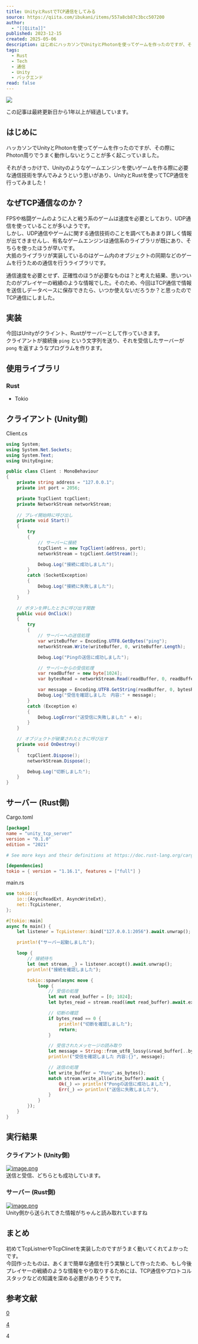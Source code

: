 ```yaml
---
title: UnityとRustでTCP通信をしてみる
source: https://qiita.com/ibukani/items/557a8cb87c3bcc507200
author:
  - "[[Qiita]]"
published: 2023-12-15
created: 2025-05-06
description: はじめにハッカソンでUnityとPhotonを使ってゲームを作ったのですが、その際にPhoton周りでうまく動作しないとうことが多く起こっていました。それがきっかけで、Unityのようなゲームエ…
tags:
  - Rust
  - Tech
  - 通信
  - Unity
  - バックエンド
read: false
---
```

![](https://relay-dsp.ad-m.asia/dmp/sync/bizmatrix?pid=c3ed207b574cf11376&d=x18o8hduaj&uid=3551653)

この記事は最終更新日から1年以上が経過しています。

## はじめに

ハッカソンでUnityとPhotonを使ってゲームを作ったのですが、その際にPhoton周りでうまく動作しないとうことが多く起こっていました。

それがきっかけで、Unityのようなゲームエンジンを使いゲームを作る際に必要な通信技術を学んでみようという思いがあり、UnityとRustを使ってTCP通信を行ってみました！

## なぜTCP通信なのか？

FPSや格闘ゲームのように人と戦う系のゲームは速度を必要としており、UDP通信を使っていることが多いようです。  
しかし、UDP通信やゲームに関する通信技術のことを調べてもあまり詳しく情報が出てきませんし、有名なゲームエンジンは通信系のライブラリが既にあり、そちらを使ったほうが早いです。  
大抵のライブラリが実装しているのはゲーム内のオブジェクトの同期などのゲームを行うための通信を行うライブラリです。

通信速度を必要とせず、正確性のほうが必要なものは？と考えた結果、思いついたのがプレイヤーの戦績のような情報でした。そのため、今回はTCP通信で情報を送信しデータベースに保存できたら、いつか使えないだろうか？と思ったのでTCP通信にしました。

## 実装

今回はUnityがクライント、Rustがサーバーとして作っていきます。  
クライアントが接続後 `ping` という文字列を送り、それを受信したサーバーが `pong` を返すようなプログラムを作ります。

## 使用ライブラリ

### Rust

- Tokio

## クライアント (Unity側)

Client.cs

```c#
using System;
using System.Net.Sockets;
using System.Text;
using UnityEngine;

public class Client : MonoBehaviour
{
    private string address = "127.0.0.1";
    private int port = 2056;

    private TcpClient tcpClient;
    private NetworkStream networkStream;
    
    // プレイ開始時に呼び出し
    private void Start()
    {
        try
        {
            // サーバーに接続
            tcpClient = new TcpClient(address, port);
            networkStream = tcpClient.GetStream();

            Debug.Log("接続に成功しました");
        }   
        catch (SocketException)
        {
            Debug.Log("接続に失敗しました");
        }
    }

    // ボタンを押したときに呼び出す関数
    public void OnClick()
    {
        try
        {
            // サーバーへの送信処理
            var writeBuffer = Encoding.UTF8.GetBytes("ping");
            networkStream.Write(writeBuffer, 0, writeBuffer.Length);

            Debug.Log("Pingの送信に成功しました");

            // サーバーからの受信処理
            var readBuffer = new byte[1024];
            var bytesRead = networkStream.Read(readBuffer, 0, readBuffer.Length);

            var message = Encoding.UTF8.GetString(readBuffer, 0, bytesRead);
            Debug.Log("受信を確認しました　内容:" + message);
        }
        catch (Exception e) 
        {
            Debug.LogError("送受信に失敗しました" + e);
        }
    }

    // オブジェクトが破棄されたときに呼び出す
    private void OnDestroy()
    {
        tcpClient.Dispose();
        networkStream.Dispose();

        Debug.Log("切断しました");
    }
}
```

## サーバー (Rust側)

Cargo.toml

```toml
[package]
name = "unity_tcp_server"
version = "0.1.0"
edition = "2021"

# See more keys and their definitions at https://doc.rust-lang.org/cargo/reference/manifest.html

[dependencies]
tokio = { version = "1.16.1", features = ["full"] }
```

main.rs

```rust
use tokio::{
    io::{AsyncReadExt, AsyncWriteExt},
    net::TcpListener,
};

#[tokio::main]
async fn main() {
    let listener = TcpListener::bind("127.0.0.1:2056").await.unwrap();

    println!("サーバー起動しました");

    loop {
        // 接続待ち
        let (mut stream, _) = listener.accept().await.unwrap();
        println!("接続を確認しました");

        tokio::spawn(async move {
            loop {
                // 受信の処理
                let mut read_buffer = [0; 1024];
                let bytes_read = stream.read(&mut read_buffer).await.expect("");

                // 切断の確認
                if bytes_read == 0 {
                    println!("切断を確認しました");
                    return;
                }

                // 受信されたメッセージの読み取り
                let message = String::from_utf8_lossy(&read_buffer[..bytes_read]);
                println!("受信を確認しました 内容:{}", message);

                // 送信の処理
                let write_buffer = "Pong".as_bytes();
                match stream.write_all(write_buffer).await {
                    Ok(_) => println!("Pongの送信に成功しました"),
                    Err(_) => println!("送信に失敗しました"),
                }
            }
        });
    }
}
```

## 実行結果

### クライアント (Unity側)

[![image.png](https://qiita-image-store.s3.ap-northeast-1.amazonaws.com/0/3399220/9682697c-f3cc-ae2e-9d2b-5dc1a40f37c0.png)](https://qiita-user-contents.imgix.net/https%3A%2F%2Fqiita-image-store.s3.ap-northeast-1.amazonaws.com%2F0%2F3399220%2F9682697c-f3cc-ae2e-9d2b-5dc1a40f37c0.png?ixlib=rb-4.0.0&auto=format&gif-q=60&q=75&s=f1409fc02ec46ecee01c833fd89b2db7)  
送信と受信、どちらとも成功しています。

### サーバー (Rust側)

[![image.png](https://qiita-image-store.s3.ap-northeast-1.amazonaws.com/0/3399220/bd415232-940a-3883-9e4b-6b995ade68bb.png)](https://qiita-user-contents.imgix.net/https%3A%2F%2Fqiita-image-store.s3.ap-northeast-1.amazonaws.com%2F0%2F3399220%2Fbd415232-940a-3883-9e4b-6b995ade68bb.png?ixlib=rb-4.0.0&auto=format&gif-q=60&q=75&s=5fafa3b0e3f7c8fd6f1c3a1d3ea088d8)  
Unity側から送られてきた情報がちゃんと読み取れていますね

## まとめ

初めてTcpListnerやTcpClinetを実装したのですがうまく動いてくれてよかったです。  
今回作ったものは、あくまで簡単な通信を行う実験として作ったため、もし今後プレイヤーの戦績のような情報をやり取りするためには、TCP通信やプロトコルスタックなどの知識を深める必要がありそうです。

## 参考文献

[0](https://qiita.com/ibukani/items/#comments)

[4](https://qiita.com/ibukani/items/557a8cb87c3bcc507200/likers)

4